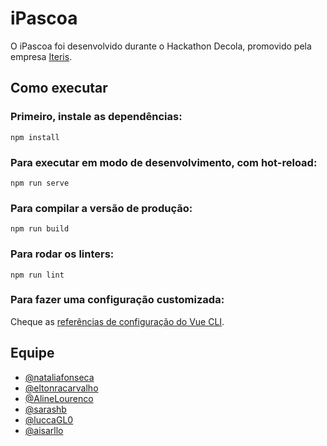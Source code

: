 # iPascoa

O iPascoa foi desenvolvido durante o Hackathon Decola, promovido pela empresa [Iteris](https://iteris.com.br).

## Como executar
### Primeiro, instale as dependências:
```
npm install
```

### Para executar em modo de desenvolvimento, com hot-reload:
```
npm run serve
```

### Para compilar a versão de produção:
```
npm run build
```

### Para rodar os linters:
```
npm run lint
```

### Para fazer uma configuração customizada:
Cheque as [referências de configuração do Vue CLI](https://cli.vuejs.org/config/).

## Equipe

- [@nataliafonseca](https://github.com/nataliafonseca)
- [@eltonracarvalho](https://github.com/eltonracarvalho)
- [@AlineLourenco](https://github.com/AlineLourenco)
- [@sarashb](https://github.com/sarashb)
- [@luccaGL0](https://github.com/luccaGL0)
- [@aisarllo](https://github.com/aisarllo)